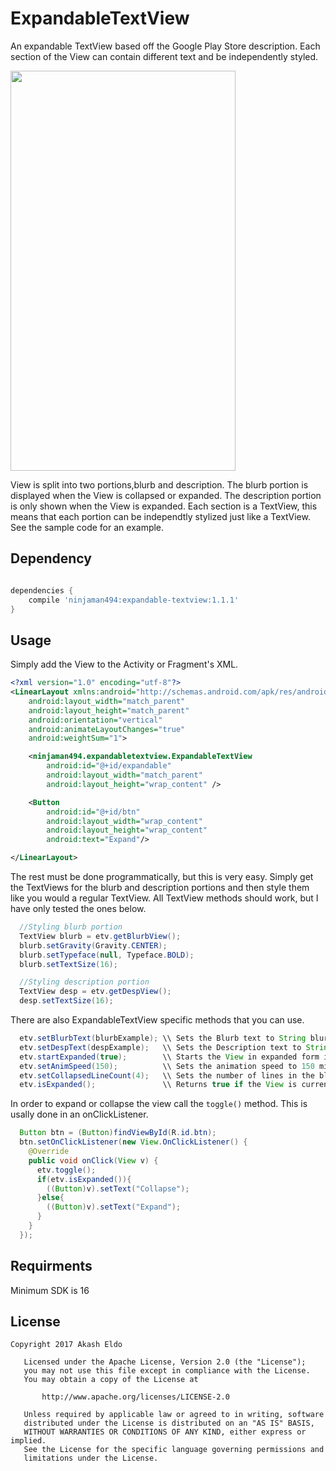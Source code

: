 # ExpandableTextView
An expandable TextView based off the Google Play Store description. Each section of the View can contain different text and be
independently styled.

<img src="http://imgur.com/92LEi3t.gif" width=360 height=640 />

View is split into two portions,blurb and description. The blurb portion is
displayed when the View is collapsed or expanded. The description portion is only shown when the View is expanded. Each section is a TextView,
this means that each portion can be independtly stylized just like a TextView. See the sample code for an example.

## Dependency

```groovy

dependencies {
    compile 'ninjaman494:expandable-textview:1.1.1'
}

```

## Usage
Simply add the View to the Activity or Fragment's XML.
```xml
<?xml version="1.0" encoding="utf-8"?>
<LinearLayout xmlns:android="http://schemas.android.com/apk/res/android"
    android:layout_width="match_parent"
    android:layout_height="match_parent"
    android:orientation="vertical"
    android:animateLayoutChanges="true"
    android:weightSum="1">

    <ninjaman494.expandabletextview.ExpandableTextView
        android:id="@+id/expandable"
        android:layout_width="match_parent"
        android:layout_height="wrap_content" />

    <Button
        android:id="@+id/btn"
        android:layout_width="wrap_content"
        android:layout_height="wrap_content"
        android:text="Expand"/>

</LinearLayout>
```
The rest must be done programmatically, but this is very easy. Simply get the TextViews for the blurb and description portions and then style them
like you would a regular TextView. All TextView methods should work, but I have only tested the ones below.
```java
  //Styling blurb portion
  TextView blurb = etv.getBlurbView();
  blurb.setGravity(Gravity.CENTER);
  blurb.setTypeface(null, Typeface.BOLD);
  blurb.setTextSize(16);

  //Styling description portion
  TextView desp = etv.getDespView();
  desp.setTextSize(16);
```

There are also ExpandableTextView specific methods that you can use.
```java
  etv.setBlurbText(blurbExample); \\ Sets the Blurb text to String blurbExample
  etv.setDespText(despExample);   \\ Sets the Description text to String despExample
  etv.startExpanded(true);        \\ Starts the View in expanded form instead of collapsed. Default is false
  etv.setAnimSpeed(150);          \\ Sets the animation speed to 150 miliseconds. Default is 375 ms
  etv.setCollapsedLineCount(4);   \\ Sets the number of lines in the blurb portion to 4. Default is 3
  etv.isExpanded();               \\ Returns true if the View is currently expanded, false if collapsed
```

In order to expand or collapse the view call the ``` toggle() ``` method. This is usally done in an onClickListener.
```java
  Button btn = (Button)findViewById(R.id.btn);
  btn.setOnClickListener(new View.OnClickListener() {
    @Override
    public void onClick(View v) {
      etv.toggle();
      if(etv.isExpanded()){
        ((Button)v).setText("Collapse");
      }else{
        ((Button)v).setText("Expand");
      }
    }
  });
```

## Requirments
Minimum SDK is 16


## License
```
Copyright 2017 Akash Eldo

   Licensed under the Apache License, Version 2.0 (the "License");
   you may not use this file except in compliance with the License.
   You may obtain a copy of the License at

       http://www.apache.org/licenses/LICENSE-2.0

   Unless required by applicable law or agreed to in writing, software
   distributed under the License is distributed on an "AS IS" BASIS,
   WITHOUT WARRANTIES OR CONDITIONS OF ANY KIND, either express or implied.
   See the License for the specific language governing permissions and
   limitations under the License.
```
